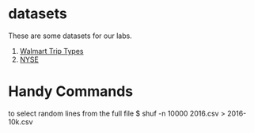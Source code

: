 # datasets

These are some datasets for our labs.

1. [Walmart Trip Types](./walmart-triptypes/README.md)
2. [NYSE](./nyse/README.md)


# Handy Commands

to select random lines from the full file
        $   shuf -n 10000 2016.csv > 2016-10k.csv
